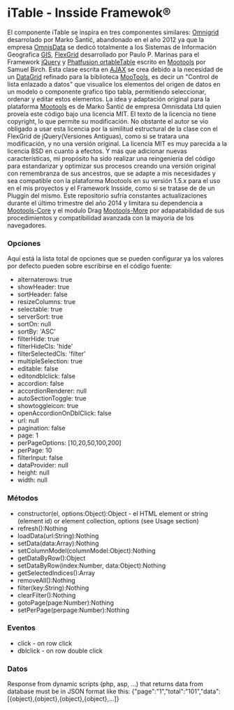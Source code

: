 # iTable - Insside Framewok®

El componente iTable se inspira en tres componentes similares: [Omnigrid](http://www.omnisdata.com/) desarrolado por Marko Šantić, abandonado en el año 2012 ya que la empresa [OmnisData](http://www.omnisdata.com/) se dedicó totalmente a los Sistemas de Información Geografica [GIS](http://en.wikipedia.org/wiki/Geographic_information_system), [FlexGrid](http://flexigrid.info/) desarrollado por Paulo P. Marinas para el Framework [jQuery](http://www.jquery.com/) y [Phatfusion ortableTable](http://www.phatfusion.net/sortabletable/) escrito en [Mootools](http://mootools.net/) por Samuel Birch. Esta clase escrita en [AJAX](http://es.wikipedia.org/wiki/AJAX) se crea debido a la necesidad de un [DataGrid](http://msdn.microsoft.com/es-es/library/system.web.ui.webcontrols.datagrid(v=vs.110).aspx) refinado para la biblioteca [MooTools](http://mootools.net/), es decir un "Control de lista enlazado a datos" que visualice los elementos del origen de datos en un modelo o componente grafico tipo tabla, permitiendo seleccionar, ordenar y editar estos elementos. La idea y adaptación original para la plataforma [Mootools](http://mootools.net/) es de Marko Šantić de empresa Omnisdata Ltd quien proveía este código bajo una licencia MIT.  El texto de la licencia no tiene copyright, lo que permite su modificación. No obstante el autor se vio obligado a usar esta licencia por la similitud estructural de la clase con el FlexGrid de jQuery(Versiones Antiguas), como si se tratara una modificación, y no una versión original. La licencia MIT es muy parecida a la licencia BSD en cuanto a efectos. Y más que adicionar nuevas características, mi propósito ha sido realizar una reingeniería del código para estandarizar y optimizar sus procesos creando una versión original con remembranza de sus ancestros, que se adapte a mis necesidades y sea compatible con la plataforma Mootools en su versión 1.5.x para el uso en el mis proyectos y el Framework Insside, como si se tratase de de un Pluggin del mismo. Este repositorio sufría constantes actualizaciones durante el último trimestre del año 2014 y limitara su dependencia a [Mootools-Core](http://mootools.net/download) y el modulo Drag [Mootools-More](http://mootools.net/more/f7005197184c1ad698fa1b435a9aecc0) por adapatabilidad de sus procedimientos y compatibilidad avanzada con la mayoria de los navegadores.

### Opciones

Aquí está la lista total de opciones que se pueden configurar ya los valores por defecto pueden sobre escribirse en el código fuente:

 * alternaterows: true
 * showHeader: true
 * sortHeader: false
 * resizeColumns: true
 * selectable: true
 * serverSort: true
 * sortOn: null
 * sortBy: 'ASC'
 * filterHide: true
 * filterHideCls: 'hide'
 * filterSelectedCls: 'filter'
 * multipleSelection: true
 * editable: false
 * editondblclick: false
 * accordion: false
 * accordionRenderer: null
 * autoSectionToggle: true
 * showtoggleicon: true
 * openAccordionOnDblClick: false
 * url: null
 * pagination: false
 * page: 1
 * perPageOptions: [10,20,50,100,200]
 * perPage: 10
 * filterInput: false
 * dataProvider: null
 * height: null
 * width: null


### Métodos

 * constructor(el, options:Object):Object - el HTML element or string (element id) or element collection, options (see Usage section)
 * refresh():Nothing
 * loadData(url:String):Nothing
 * setData(data:Array):Nothing
 * setColumnModel(columnModel:Object):Nothing
 * getDataByRow():Object
 * setDataByRow(index:Number, data:Object):Nothing
 * getSelectedIndices():Array
 * removeAll():Nothing
 * filter(key:String):Nothing
 * clearFilter():Nothing
 * gotoPage(page:Number):Nothing
 * setPerPage(perpage:Number):Nothing

### Eventos
 * click - on row click
 * dblclick - on row double click

### Datos

Response from dynamic scripts (php, asp, ...) that returns data from database must be in JSON format like this:
{"page":"1","total":"101","data":[{object},{object},{object},{object},...]}

